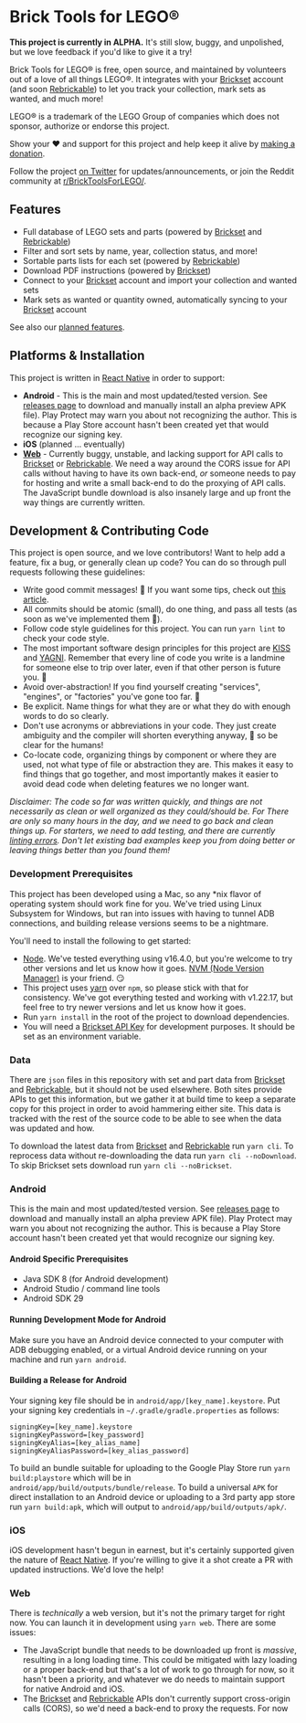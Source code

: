 # Brick Tools for LEGO®

**This project is currently in ALPHA.** It's still slow, buggy, and unpolished, but we love feedback if you'd like to give it a try!

Brick Tools for LEGO® is free, open source, and maintained by volunteers out of a love of all things LEGO®. It integrates with your [Brickset](https://www.brickset.com) account (and soon [Rebrickable](https://www.rebrickable.com)) to let you track your collection, mark sets as wanted, and much more!

LEGO® is a trademark of the LEGO Group of companies which does not sponsor, authorize or endorse this project.

Show your ❤️ and support for this project and help keep it alive by [making a donation](https://www.paypal.com/donate?hosted_button_id=LWSCPL34NZ6LJ).

Follow the project [on Twitter](https://twitter.com/BrickTools4LEGO) for updates/announcements, or join the Reddit community at [r/BrickToolsForLEGO/](https://www.reddit.com/r/BrickToolsForLEGO/).

## Features


* Full database of LEGO sets and parts (powered by [Brickset](https://www.brickset.com) and [Rebrickable](https://www.rebrickable.com))
* Filter and sort sets by name, year, collection status, and more!
* Sortable parts lists for each set (powered by [Rebrickable](https://www.rebrickable.com))
* Download PDF instructions (powered by [Brickset](https://www.brickset.com))
* Connect to your [Brickset](https://www.brickset.com) account and import your collection and wanted sets
* Mark sets as wanted or quantity owned, automatically syncing to your [Brickset](https://www.brickset.com) account

See also our [planned features](https://github.com/JeromeDane/brick-tools-for-lego/issues?q=is%3Aopen+is%3Aissue+label%3Aenhancement).
## Platforms & Installation

This project is written in [React Native](https://reactnative.dev/) in order to support:

* **Android** - This is the main and most updated/tested version. See [releases page](https://github.com/JeromeDane/brick-tools-for-lego/releases) to download and manually install an alpha preview APK file). Play Protect may warn you about not recognizing the author. This is because a Play Store account hasn't been created yet that would recognize our signing key.
* **iOS** (planned ... eventually)
* **[Web](https://jeromedane.github.io/brick-tools-for-lego/)** - Currently buggy, unstable, and lacking support for API calls to [Brickset](https://www.brickset.com) or [Rebrickable](https://www.rebrickable.com). We need a way around the CORS issue for API calls without having to have its own back-end, _or_ someone needs to pay for hosting and write a small back-end to do the proxying of API calls. The JavaScript bundle download is also insanely large and up front the way things are currently written.

## Development & Contributing Code

This project is open source, and we love contributors! Want to help add a feature, fix a bug, or generally clean up code? You can do so through pull requests following these guidelines:

* Write good commit messages! 🙏 If you want some tips, check out [this article](https://chris.beams.io/posts/git-commit/).
* All commits should be atomic (small), do one thing, and pass all tests (as soon as we've implemented them 🙈).
* Follow code style guidelines for this project. You can run `yarn lint` to check your code style.
* The most important software design principles for this project are [KISS](https://en.wikipedia.org/wiki/KISS_principle) and [YAGNI](https://martinfowler.com/bliki/Yagni.html). Remember that every line of code you write is a landmine for someone else to trip over later, even if that other person is future you. 😬
* Avoid over-abstraction! If you find yourself creating "services", "engines", or "factories" you've gone too far. 🤦
* Be explicit. Name things for what they are or what they do with enough words to do so clearly.
* Don't use acronyms or abbreviations in your code. They just create ambiguity and the compiler will shorten everything anyway, 🤖 so be clear for the humans!
* Co-locate code, organizing things by component or where they are used, not what type of file or abstraction they are. This makes it easy to find things that go together, and most importantly makes it easier to avoid dead code when deleting features we no longer want.

_Disclaimer: The code so far was written quickly, and things are not necessarily as clean or well organized as they could/should be. For There are only so many hours in the day, and we need to go back and clean things up. For starters, we need to add testing, and there are currently [linting errors](https://github.com/JeromeDane/brick-tools-for-lego/issues/33). Don't let existing bad examples keep you from doing better or leaving things better than you found them!_

### Development Prerequisites

This project has been developed using a Mac, so any *nix flavor of operating system should work fine for you. We've tried using Linux Subsystem for Windows, but ran into issues with having to tunnel ADB connections, and building release versions seems to be a nightmare.

You'll need to install the following to get started:

* [Node](https://nodejs.dev/). We've tested everything using v16.4.0, but you're welcome to try other versions and let us know how it goes. [NVM (Node Version Manager)](https://github.com/nvm-sh/nvm) is your friend. 😏
* This project uses [yarn](https://classic.yarnpkg.com/lang/en/) over `npm`, so please stick with that for consistency.  We've got everything tested and working with v1.22.17, but feel free to try newer versions and let us know how it goes.
* Run `yarn install` in the root of the project to download dependencies.
* You will need a [Brickset API Key](https://brickset.com/tools/webservices/requestkey) for development purposes. It should be set as an environment variable.

### Data

There are `json` files in this repository with set and part data from [Brickset](https://www.brickset.com) and [Rebrickable](https://www.rebrickable.com), but it should not be used elsewhere. Both sites provide APIs to get this information, but we gather it at build time to keep a separate copy for this project in order to avoid hammering either site. This data is tracked with the rest of the source code to be able to see when the data was updated and how.

To download the latest data from [Brickset](https://www.brickset.com) and [Rebrickable](https://www.rebrickable.com) run `yarn cli`. To reprocess data without re-downloading the data run `yarn cli --noDownload`. To skip Brickset sets download run `yarn cli --noBrickset`.
### Android

This is the main and most updated/tested version. See [releases page](https://github.com/JeromeDane/brick-tools-for-lego/releases) to download and manually install an alpha preview APK file). Play Protect may warn you about not recognizing the author. This is because a Play Store account hasn't been created yet that would recognize our signing key.
#### Android Specific Prerequisites

* Java SDK 8 (for Android development)
* Android Studio / command line tools
* Android SDK 29

#### Running Development Mode for Android

Make sure you have an Android device connected to your computer with ADB debugging enabled, or a virtual Android device running on your machine and run `yarn android`.

#### Building a Release for Android

Your signing key file should be in `android/app/[key_name].keystore`. Put your signing key credentials in `~/.gradle/gradle.properties` as follows:

```
signingKey=[key_name].keystore
signingKeyPassword=[key_password]
signingKeyAlias=[key_alias_name]
signingKeyAliasPassword=[key_alias_password]
```

To build an bundle suitable for uploading to the Google Play Store run `yarn build:playstore` which will be in `android/app/build/outputs/bundle/release`. To build a universal `APK` for direct installation to an Android device or uploading to a 3rd party app store run `yarn build:apk`, which will output to `android/app/build/outputs/apk/`.

### iOS

iOS development hasn't begun in earnest, but it's certainly supported given the nature of [React Native](https://reactnative.dev/). If you're willing to give it a shot create a PR with updated instructions. We'd love the help!

### Web

There is _technically_ a web version, but it's not the primary target for right now. You can launch it in development using `yarn web`. There are some issues:

* The JavaScript bundle that needs to be downloaded up front is _massive_, resulting in a long loading time. This could be mitigated with lazy loading or a proper back-end but that's a lot of work to go through for now, so it hasn't been a priority, and whatever we do needs to maintain support for native Android and iOS.
* The [Brickset](https://www.brickset.com) and [Rebrickable](https://www.rebrickable.com) APIs don't currently support cross-origin calls (CORS), so we'd need a back-end to proxy the requests. For now